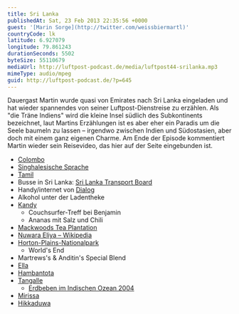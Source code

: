```yaml
---
title: Sri Lanka
publishedAt: Sat, 23 Feb 2013 22:35:56 +0000
guest: '[Marin Sorge](http://twitter.com/weissbiermartl)'
countryCode: lk
latitude: 6.927079
longitude: 79.861243
durationSeconds: 5502
byteSize: 55110679
mediaUrl: http://luftpost-podcast.de/media/luftpost44-srilanka.mp3
mimeType: audio/mpeg
guid: http://luftpost-podcast.de/?p=645
---
```


Dauergast Martin wurde quasi von Emirates nach Sri Lanka eingeladen und hat wieder spannendes von seiner Luftpost-Dienstreise zu erzählen. Als "die Träne Indiens" wird die kleine Insel südlich des Subkontinents bezeichnet, laut Martins Erzählungen ist es aber eher ein Paradis um die Seele baumeln zu lassen – irgendwo zwischen Indien und Südostasien, aber doch mit einem ganz eigenen Charme. Am Ende der Episode kommentiert Martin wieder sein Reisevideo, das hier auf der Seite eingebunden ist. 
* [Colombo](http://de.wikipedia.org/wiki/Colombo)
* [Singhalesische Sprache](http://de.wikipedia.org/wiki/Singhalesische%5FSprache)
* [Tamil](http://de.wikipedia.org/wiki/Tamil)
* Busse in Sri Lanka: [Sri Lanka Transport Board](http://en.wikipedia.org/wiki/Sri%5FLanka%5FTransport%5FBoard)
* Handy/internet von [Dialog](http://www.dialog.lk/)
* Alkohol unter der Ladentheke
* [Kandy](http://de.wikipedia.org/wiki/Kandy)  
   * Couchsurfer-Treff bei Benjamin  
   * Ananas mit Salz und Chili
* [Mackwoods Tea Plantation](http://www.mackwoods.com/tea-plant.asp)
* [Nuwara Eliya – Wikipedia](http://de.wikipedia.org/wiki/Nuwara%5FEliya)
* [Horton-Plains-Nationalpark](http://de.wikipedia.org/wiki/Horton-Plains-Nationalpark)  
   * World's End
* Martrews's & Anditin's Special Blend
* [Ella](http://de.wikipedia.org/wiki/Ella%5F%28Sri%5FLanka%29)
* [Hambantota](http://de.wikipedia.org/wiki/Hambantota)
* [Tangalle](http://de.wikipedia.org/wiki/Tangalle)  
   * [Erdbeben im Indischen Ozean 2004](http://de.wikipedia.org/wiki/Erdbeben%5Fim%5FIndischen%5FOzean%5F2004)
* [Mirissa](http://de.wikipedia.org/wiki/Mirissa)
* [Hikkaduwa](http://de.wikipedia.org/wiki/Hikkaduwa)
